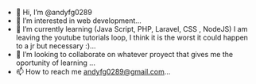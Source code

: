 - 👋 Hi, I’m @andyfg0289
- 👀 I’m interested in web development...
- 🌱 I’m currently learning (Java Script, PHP, Laravel, CSS , NodeJS) I am leaving the youtube tutorials loop, I think it is the worst it could happen to a jr but necessary :)...
- 💞️ I’m looking to collaborate on whatever proyect that gives me the oportunity of learning  ...
- 📫 How to reach me andyfg0289@gmail.com...

<!---
andyfg0289/andyfg0289 is a ✨ special ✨ repository because its `README.md` (this file) appears on your GitHub profile.
You can click the Preview link to take a look at your changes.
--->
